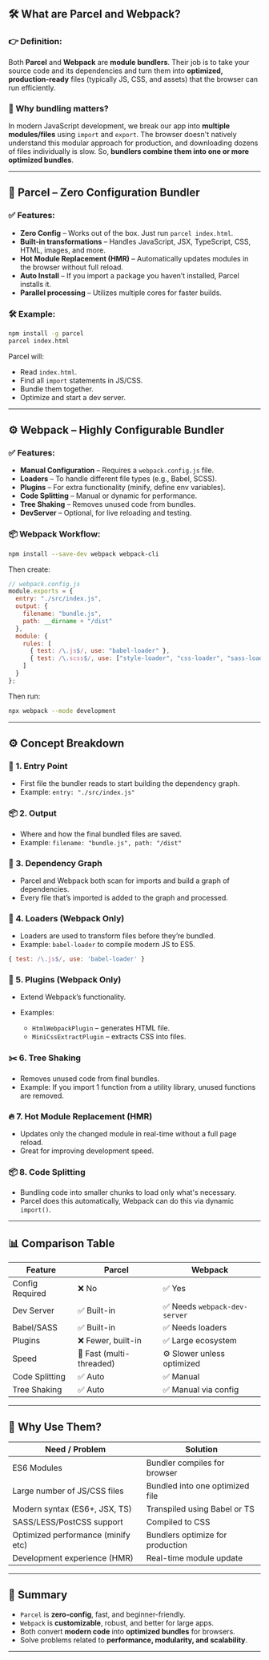 
## 🛠️ What are Parcel and Webpack?

### 👉 Definition:

Both **Parcel** and **Webpack** are **module bundlers**. Their job is to take your source code and its dependencies and turn them into **optimized, production-ready** files (typically JS, CSS, and assets) that the browser can run efficiently.

### 🧩 Why bundling matters?

In modern JavaScript development, we break our app into **multiple modules/files** using `import` and `export`. The browser doesn't natively understand this modular approach for production, and downloading dozens of files individually is slow. So, **bundlers combine them into one or more optimized bundles**.

---

## 🔧 Parcel – Zero Configuration Bundler

### ✅ Features:

* **Zero Config** – Works out of the box. Just run `parcel index.html`.
* **Built-in transformations** – Handles JavaScript, JSX, TypeScript, CSS, HTML, images, and more.
* **Hot Module Replacement (HMR)** – Automatically updates modules in the browser without full reload.
* **Auto Install** – If you import a package you haven’t installed, Parcel installs it.
* **Parallel processing** – Utilizes multiple cores for faster builds.

### 🛠 Example:

```bash
npm install -g parcel
parcel index.html
```

Parcel will:

* Read `index.html`.
* Find all `import` statements in JS/CSS.
* Bundle them together.
* Optimize and start a dev server.

---

## ⚙️ Webpack – Highly Configurable Bundler

### ✅ Features:

* **Manual Configuration** – Requires a `webpack.config.js` file.
* **Loaders** – To handle different file types (e.g., Babel, SCSS).
* **Plugins** – For extra functionality (minify, define env variables).
* **Code Splitting** – Manual or dynamic for performance.
* **Tree Shaking** – Removes unused code from bundles.
* **DevServer** – Optional, for live reloading and testing.

### 📦 Webpack Workflow:

```bash
npm install --save-dev webpack webpack-cli
```

Then create:

```js
// webpack.config.js
module.exports = {
  entry: "./src/index.js",
  output: {
    filename: "bundle.js",
    path: __dirname + "/dist"
  },
  module: {
    rules: [
      { test: /\.js$/, use: "babel-loader" },
      { test: /\.scss$/, use: ["style-loader", "css-loader", "sass-loader"] }
    ]
  }
};
```

Then run:

```bash
npx webpack --mode development
```

---

## ⚙️ Concept Breakdown

### 🔄 1. **Entry Point**

* First file the bundler reads to start building the dependency graph.
* Example: `entry: "./src/index.js"`

### 📦 2. **Output**

* Where and how the final bundled files are saved.
* Example: `filename: "bundle.js", path: "/dist"`

### 🧠 3. **Dependency Graph**

* Parcel and Webpack both scan for imports and build a graph of dependencies.
* Every file that’s imported is added to the graph and processed.

### 🧪 4. **Loaders (Webpack Only)**

* Loaders are used to transform files before they’re bundled.
* Example: `babel-loader` to compile modern JS to ES5.

```js
{ test: /\.js$/, use: 'babel-loader' }
```

### 🔌 5. **Plugins (Webpack Only)**

* Extend Webpack’s functionality.
* Examples:

  * `HtmlWebpackPlugin` – generates HTML file.
  * `MiniCssExtractPlugin` – extracts CSS into files.

### ✂️ 6. **Tree Shaking**

* Removes unused code from final bundles.
* Example: If you import 1 function from a utility library, unused functions are removed.

### 🔥 7. **Hot Module Replacement (HMR)**

* Updates only the changed module in real-time without a full page reload.
* Great for improving development speed.

### 📦 8. **Code Splitting**

* Bundling code into smaller chunks to load only what's necessary.
* Parcel does this automatically, Webpack can do this via dynamic `import()`.

---

## 📊 Comparison Table

| Feature         | Parcel                   | Webpack                      |
| --------------- | ------------------------ | ---------------------------- |
| Config Required | ❌ No                     | ✅ Yes                        |
| Dev Server      | ✅ Built-in               | ✅ Needs `webpack-dev-server` |
| Babel/SASS      | ✅ Built-in               | ✅ Needs loaders              |
| Plugins         | ❌ Fewer, built-in        | ✅ Large ecosystem            |
| Speed           | 🚀 Fast (multi-threaded) | ⚙️ Slower unless optimized   |
| Code Splitting  | ✅ Auto                   | ✅ Manual                     |
| Tree Shaking    | ✅ Auto                   | ✅ Manual via config          |

---

## 🧠 Why Use Them?

| Need / Problem                     | Solution                         |
| ---------------------------------- | -------------------------------- |
| ES6 Modules                        | Bundler compiles for browser     |
| Large number of JS/CSS files       | Bundled into one optimized file  |
| Modern syntax (ES6+, JSX, TS)      | Transpiled using Babel or TS     |
| SASS/LESS/PostCSS support          | Compiled to CSS                  |
| Optimized performance (minify etc) | Bundlers optimize for production |
| Development experience (HMR)       | Real-time module update          |

---

## 🧾 Summary

* `Parcel` is **zero-config**, fast, and beginner-friendly.
* `Webpack` is **customizable**, robust, and better for large apps.
* Both convert **modern code** into **optimized bundles** for browsers.
* Solve problems related to **performance, modularity, and scalability**.

---